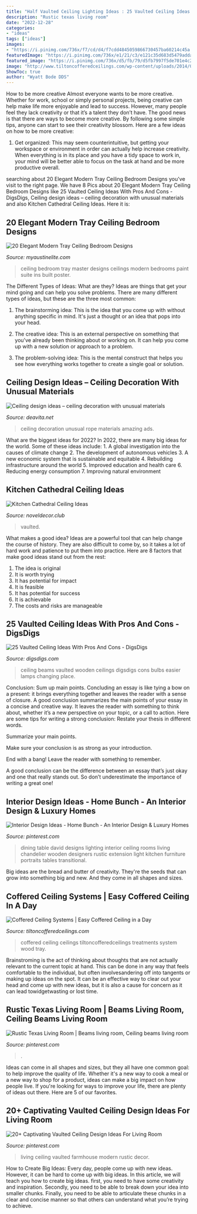 ```yaml
---
title: "Half Vaulted Ceiling Lighting Ideas : 25 Vaulted Ceiling Ideas With Pros And Cons"
description: "Rustic texas living room"
date: "2022-12-28"
categories:
- "ideas"
tags: ["ideas"]
images:
- "https://i.pinimg.com/736x/f7/cd/d4/f7cdd4845059866730457ba60214c45a.jpg"
featuredImage: "https://i.pinimg.com/736x/e1/21/c3/e121c35d683d5479adda42eb83b3c101.jpg"
featured_image: "https://i.pinimg.com/736x/d5/fb/79/d5fb7997f5de701e4c257a2a881a582f--chandelier-high-ceiling-high-ceiling-dining-room.jpg"
image: "http://www.tiltoncofferedceilings.com/wp-content/uploads/2014/08/Image-1.jpg"
ShowToc: true
author: "Wyatt Bode DDS"
---
```



How to be more creative
Almost everyone wants to be more creative. Whether for work, school or simply personal projects, being creative can help make life more enjoyable and lead to success. However, many people feel they lack creativity or that it’s a talent they don’t have. The good news is that there are ways to become more creative. By following some simple tips, anyone can start to see their creativity blossom.
Here are a few ideas on how to be more creative:

1) Get organized: This may seem counterintuitive, but getting your workspace or environment in order can actually help increase creativity. When everything is in its place and you have a tidy space to work in, your mind will be better able to focus on the task at hand and be more productive overall.

	

		
searching about 20 Elegant Modern Tray Ceiling Bedroom Designs you've visit to the right page. We have 8 Pics about 20 Elegant Modern Tray Ceiling Bedroom Designs like 25 Vaulted Ceiling Ideas With Pros And Cons - DigsDigs, Ceiling design ideas – ceiling decoration with unusual materials and also Kitchen Cathedral Ceiling Ideas. Here it is:
		
    
## 20 Elegant Modern Tray Ceiling Bedroom Designs

<img loading=lazy src="https://www.myaustinelite.com/wp-content/uploads/2015/01/wide-tray-ceiling-bedroom.jpg" onerror="this.onerror=null;this.src='https://tse4.mm.bing.net/th?id=OIP.V9Jn6OvjhmytYXZ9RGbH_wHaFP&amp;pid=15.1';" alt="20 Elegant Modern Tray Ceiling Bedroom Designs">

_Source: myaustinelite.com_

>ceiling bedroom tray master designs ceilings modern bedrooms paint suite ins built poster. 

	

The Different Types of Ideas: What are they?
Ideas are things that get your mind going and can help you solve problems. There are many different types of ideas, but these are the three most common:
1. The brainstorming idea: This is the idea that you come up with without anything specific in mind. It's just a thought or an idea that pops into your head.

2. The creative idea: This is an external perspective on something that you've already been thinking about or working on. It can help you come up with a new solution or approach to a problem.

3. The problem-solving idea: This is the mental construct that helps you see how everything works together to create a single goal or solution.

    
## Ceiling Design Ideas – Ceiling Decoration With Unusual Materials

<img loading=lazy src="https://deavita.net/wp-content/uploads/2016/09/ceiling-design-ideas-rope-ceiling-amazing-unusual-ceiling-decoration-ideas.jpg" onerror="this.onerror=null;this.src='https://tse4.mm.bing.net/th?id=OIP.cvcPgUNqdlKXh5apqSj_HQHaLH&amp;pid=15.1';" alt="Ceiling design ideas – ceiling decoration with unusual materials">

_Source: deavita.net_

>ceiling decoration unusual rope materials amazing ads. 

	

What are the biggest ideas for 2022?
In 2022, there are many big ideas for the world. Some of these ideas include: 1. A global investigation into the causes of climate change 2. The development of autonomous vehicles 3. A new economic system that is sustainable and equitable 4. Rebuilding infrastructure around the world 5. Improved education and health care 6. Reducing energy consumption 7. Improving natural environment 
    
## Kitchen Cathedral Ceiling Ideas

<img loading=lazy src="https://noveldecor.club/wp-content/uploads/2019/02/94638739-45377505.jpg" onerror="this.onerror=null;this.src='https://tse1.mm.bing.net/th?id=OIP.MqbazkG8ZMVibRTib6fbiAHaLH&amp;pid=15.1';" alt="Kitchen Cathedral Ceiling Ideas">

_Source: noveldecor.club_

>vaulted. 

	

What makes a good idea?
Ideas are a powerful tool that can help change the course of history. They are also difficult to come by, so it takes a lot of hard work and patience to put them into practice. Here are 8 factors that make good ideas stand out from the rest: 
1. The idea is original 
2. It is worth trying 
3. It has potential for impact 
4. It is feasible 
5. It has potential for success 
6. It is achievable 
7. The costs and risks are manageable 

    
## 25 Vaulted Ceiling Ideas With Pros And Cons - DigsDigs

<img loading=lazy src="https://www.digsdigs.com/photos/2017/09/24-to-make-the-space-cozier-despite-of-a-high-ceiling-you-can-use-wooden-beams-of-some-saturated-shade.jpg" onerror="this.onerror=null;this.src='https://tse1.mm.bing.net/th?id=OIP.eYvLhRM7u9xnYZQsiMdvyAHaLH&amp;pid=15.1';" alt="25 Vaulted Ceiling Ideas With Pros And Cons - DigsDigs">

_Source: digsdigs.com_

>ceiling beams vaulted wooden ceilings digsdigs cons bulbs easier lamps changing place. 

	

Conclusion: Sum up main points.
Concluding an essay is like tying a bow on a present: it brings everything together and leaves the reader with a sense of closure. A good conclusion summarizes the main points of your essay in a concise and creative way. It leaves the reader with something to think about, whether it’s a new perspective on your topic, or a call to action. Here are some tips for writing a strong conclusion:
 Restate your thesis in different words.

Summarize your main points.

Make sure your conclusion is as strong as your introduction.

End with a bang! Leave the reader with something to remember.

A good conclusion can be the difference between an essay that’s just okay and one that really stands out. So don’t underestimate the importance of writing a great one!

    
## Interior Design Ideas - Home Bunch - An Interior Design &amp; Luxury Homes

<img loading=lazy src="https://i.pinimg.com/736x/d5/fb/79/d5fb7997f5de701e4c257a2a881a582f--chandelier-high-ceiling-high-ceiling-dining-room.jpg" onerror="this.onerror=null;this.src='https://tse3.mm.bing.net/th?id=OIP.Vc-_73u6CCSaIn_r5SqXVQHaLK&amp;pid=15.1';" alt="Interior Design Ideas - Home Bunch - An Interior Design &amp; Luxury Homes">

_Source: pinterest.com_

>dining table david designs lighting interior ceiling rooms living chandelier wooden designers rustic extension light kitchen furniture portraits tables transitional. 

	

Big ideas are the bread and butter of creativity. They're the seeds that can grow into something big and new. And they come in all shapes and sizes.

    
## Coffered Ceiling Systems | Easy Coffered Ceiling In A Day

<img loading=lazy src="http://www.tiltoncofferedceilings.com/wp-content/uploads/2014/08/Image-1.jpg" onerror="this.onerror=null;this.src='https://tse3.mm.bing.net/th?id=OIP.wiASjs0iAiyJCIk2u7AZygHaE8&amp;pid=15.1';" alt="Coffered Ceiling Systems | Easy Coffered Ceiling in a Day">

_Source: tiltoncofferedceilings.com_

>coffered ceiling ceilings tiltoncofferedceilings treatments system wood tray. 

	

Brainstroming is the act of thinking about thoughts that are not actually relevant to the current topic at hand. This can be done in any way that feels comfortable to the individual, but often involvesandering off into tangents or making up ideas on the spot. It can be an effective way to clear out your head and come up with new ideas, but it is also a cause for concern as it can lead towidgetwasting or lost time.

    
## Rustic Texas Living Room | Beams Living Room, Ceiling Beams Living Room

<img loading=lazy src="https://i.pinimg.com/736x/f7/cd/d4/f7cdd4845059866730457ba60214c45a.jpg" onerror="this.onerror=null;this.src='https://tse2.mm.bing.net/th?id=OIP.JJT69pknybtUuj59gNr3HgHaLH&amp;pid=15.1';" alt="Rustic Texas Living Room | Beams living room, Ceiling beams living room">

_Source: pinterest.com_

>. 

	

Ideas can come in all shapes and sizes, but they all have one common goal: to help improve the quality of life. Whether it's a new way to cook a meal or a new way to shop for a product, ideas can make a big impact on how people live. If you're looking for ways to improve your life, there are plenty of ideas out there. Here are 5 of our favorites.

    
## 20+ Captivating Vaulted Ceiling Design Ideas For Living Room

<img loading=lazy src="https://i.pinimg.com/736x/e1/21/c3/e121c35d683d5479adda42eb83b3c101.jpg" onerror="this.onerror=null;this.src='https://tse1.mm.bing.net/th?id=OIP.VH0pQr38688i3VDb6I5kcQHaKA&amp;pid=15.1';" alt="20+ Captivating Vaulted Ceiling Design Ideas For Living Room">

_Source: pinterest.com_

>living ceiling vaulted farmhouse modern rustic decor. 

	

How to Create Big Ideas:
Every day, people come up with new ideas. However, it can be hard to come up with big ideas. In this article, we will teach you how to create big ideas. first, you need to have some creativity and inspiration. Secondly, you need to be able to break down your idea into smaller chunks. Finally, you need to be able to articulate these chunks in a clear and concise manner so that others can understand what you’re trying to achieve.

